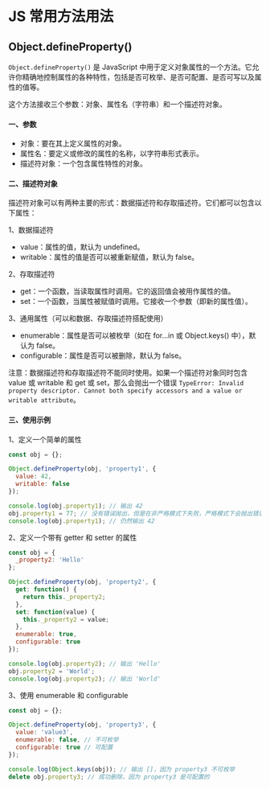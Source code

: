 # JS 常用方法用法

## Object.defineProperty()

`Object.defineProperty()` 是 JavaScript 中用于定义对象属性的一个方法。它允许你精确地控制属性的各种特性，包括是否可枚举、是否可配置、是否可写以及属性的值等。

这个方法接收三个参数：对象、属性名（字符串）和一个描述符对象。

#### 一、参数

- 对象：要在其上定义属性的对象。
- 属性名：要定义或修改的属性的名称，以字符串形式表示。
- 描述符对象：一个包含属性特性的对象。

#### 二、描述符对象

描述符对象可以有两种主要的形式：数据描述符和存取描述符。它们都可以包含以下属性：

1、数据描述符
- value：属性的值，默认为 undefined。
- writable：属性的值是否可以被重新赋值，默认为 false。

2、存取描述符
- get：一个函数，当读取属性时调用。它的返回值会被用作属性的值。
- set：一个函数，当属性被赋值时调用。它接收一个参数（即新的属性值）。

3、通用属性（可以和数据、存取描述符搭配使用）
- enumerable：属性是否可以被枚举（如在 for...in 或 Object.keys() 中），默认为 false。
- configurable：属性是否可以被删除，默认为 false。

注意：数据描述符和存取描述符不能同时使用。如果一个描述符对象同时包含 value 或 writable 和 get 或 set，那么会抛出一个错误 `TypeError: Invalid property descriptor. Cannot both specify accessors and a value or writable attribute`。

#### 三、使用示例

1、定义一个简单的属性

```js
const obj = {};

Object.defineProperty(obj, 'property1', {
  value: 42,
  writable: false
});

console.log(obj.property1); // 输出 42
obj.property1 = 77; // 没有错误抛出，但是在非严格模式下失败，严格模式下会抛出错误
console.log(obj.property1); // 仍然输出 42
```

2、定义一个带有 getter 和 setter 的属性

```js
const obj = {
  _property2: 'Hello'
};

Object.defineProperty(obj, 'property2', {
  get: function() {
    return this._property2;
  },
  set: function(value) {
    this._property2 = value;
  },
  enumerable: true,
  configurable: true
});

console.log(obj.property2); // 输出 'Hello'
obj.property2 = 'World';
console.log(obj.property2); // 输出 'World'
```

3、使用 enumerable 和 configurable

```js
const obj = {};

Object.defineProperty(obj, 'property3', {
  value: 'value3',
  enumerable: false, // 不可枚举
  configurable: true // 可配置
});

console.log(Object.keys(obj)); // 输出 []，因为 property3 不可枚举
delete obj.property3; // 成功删除，因为 property3 是可配置的
```